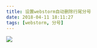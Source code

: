 ```yaml
---
title: 设置webstorm自动删除行尾分号
date: 2018-04-11 18:11:27
tags: [webstorm, 分号]
---
```


![](http://houjiyi.oss-cn-beijing.aliyuncs.com/images/blog/WX20180411-181304.png)